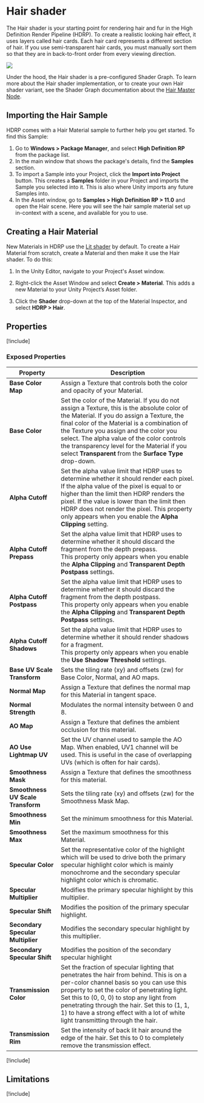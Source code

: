 # Hair shader
The Hair shader is your starting point for rendering hair and fur in the High Definition Render Pipeline (HDRP). To create a realistic looking hair effect, it uses layers called hair cards. Each hair card represents a different section of hair. If you use semi-transparent hair cards, you must manually sort them so that they are in back-to-front order from every viewing direction.

![](Images/HDRPFeatures-HairShader.png)

Under the hood, the Hair shader is a pre-configured Shader Graph. To learn more about the Hair shader implementation, or to create your own Hair shader variant, see the Shader Graph documentation about the [Hair Master Node](Master-Node-Hair.md).

## Importing the Hair Sample

HDRP comes with a Hair Material sample to further help you get started. To find this Sample:

1. Go to **Windows > Package Manager**, and select **High Definition RP** from the package list.
2. In the main window that shows the package's details, find the **Samples** section.
3. To import a Sample into your Project, click the **Import into Project** button. This creates a **Samples** folder in your Project and imports the Sample you selected into it. This is also where Unity imports any future Samples into.
4. In the Asset window, go to **Samples > High Definition RP > 11.0** and open the Hair scene. Here you will see the hair sample material set up in-context with a scene, and available for you to use.

## Creating a Hair Material

New Materials in HDRP use the [Lit shader](Lit-Shader.md) by default. To create a Hair Material from scratch, create a Material and then make it use the Hair shader. To do this:

1. In the Unity Editor, navigate to your Project's Asset window.

2. Right-click the Asset Window and select **Create > Material**. This adds a new Material to your Unity Project’s Asset folder.

3. Click the **Shader** drop-down at the top of the Material Inspector, and select **HDRP > Hair**.



## Properties

[!include[](snippets/shader-properties/surface-options/lit-surface-options.md)]

### Exposed Properties

| **Property**                      | **Description**                                              |
| --------------------------------- | ------------------------------------------------------------ |
| **Base Color Map**                | Assign a Texture that controls both the color and opacity of your Material. |
| **Base Color**                    | Set the color of the Material. If you do not assign a Texture, this is the absolute color of the Material. If you do assign a Texture, the final color of the Material is a combination of the Texture you assign and the color you select. The alpha value of the color controls the transparency level for the Material if you select **Transparent** from the **Surface Type** drop-down. |
| **Alpha Cutoff**                  | Set the alpha value limit that HDRP uses to determine whether it should render each pixel. If the alpha value of the pixel is equal to or higher than the limit then HDRP renders the pixel. If the value is lower than the limit then HDRP does not render the pixel. This property only appears when you enable the **Alpha Clipping** setting. |
| **Alpha Cutoff Prepass**          | Set the alpha value limit that HDRP uses to determine whether it should discard the fragment from the depth prepass.<br/>This property only appears when you enable the **Alpha Clipping** and **Transparent Depth Postpass** settings. |
| **Alpha Cutoff Postpass**         | Set the alpha value limit that HDRP uses to determine whether it should discard the fragment from the depth postpass.<br/>This property only appears when you enable the **Alpha Clipping** and **Transparent Depth Postpass** settings. |
| **Alpha Cutoff Shadows**          | Set the alpha value limit that HDRP uses to determine whether it should render shadows for a fragment.<br/>This property only appears when you enable the **Use Shadow Threshold** settings. |
| **Base UV Scale Transform**       | Sets the tiling rate (xy) and offsets (zw) for Base Color, Normal, and AO maps. |
| **Normal Map**                    | Assign a Texture that defines the normal map for this Material in tangent space. |
| **Normal Strength**               | Modulates the normal intensity between 0 and 8.              |
| **AO Map**                        | Assign a Texture that defines the ambient occlusion for this material. |
| **AO Use Lightmap UV**            | Set the UV channel used to sample the AO Map. When enabled, UV1 channel will be used. This is useful in the case of overlapping UVs (which is often for hair cards). |
| **Smoothness Mask**               | Assign a Texture that defines the smoothness for this material. |
| **Smoothness UV Scale Transform** | Sets the tiling rate (xy) and offsets (zw) for the Smoothness Mask Map. |
| **Smoothness Min**                | Set the minimum smoothness for this Material.                |
| **Smoothness Max**                | Set the maximum smoothness for this Material.                |
| **Specular Color**                | Set the representative color of the highlight which will be used to drive both the primary specular highlight color which is mainly monochrome and the secondary specular highlight color which is chromatic.|
| **Specular Multiplier**           | Modifies the primary specular highlight by this multiplier.  |
| **Specular Shift**                | Modifies the position of the primary specular highlight.     |
| **Secondary Specular Multiplier** | Modifies the secondary specular highlight by this multiplier. |
| **Secondary Specular Shift**      | Modifies the position of the secondary specular highlight    |
| **Transmission Color**            | Set the fraction of specular lighting that penetrates the hair from behind. This is on a per-color channel basis so you can use this property to set the color of penetrating light. Set this to (0, 0, 0) to stop any light from penetrating through the hair. Set this to (1, 1, 1) to have a strong effect with a lot of white light transmitting through the hair. |
| **Transmission Rim**              | Set the intensity of back lit hair around the edge of the hair. Set this to 0 to completely remove the transmission effect. |

[!include[](snippets/shader-properties/advanced-options/lit-advanced-options.md)]

## Limitations

[!include[](snippets/area-light-material-support-disclaimer.md)]
